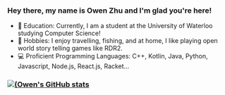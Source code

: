 ### Hey there, my name is Owen Zhu and I'm glad you're here!

- 🏫 Education: Currently, I am a student at the University of Waterloo studying Computer Science!
- 🎲 Hobbies: I enjoy travelling, fishing, and at home, I like playing open world story telling games like RDR2.
- 💻 Proficient Programming Languages: C++, Kotlin, Java, Python, Javascript, Node.js, React.js, Racket...

### [![(Owen's GitHub stats](https://github-readme-stats.vercel.app/api?username=Zhu-Owen&show_icons=true&theme=tokyonight&hide=prs,issues&count_private=true)](https://github.com/anuraghazra/github-readme-stats)
